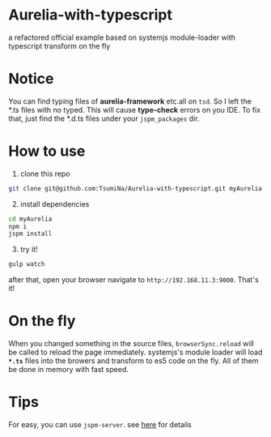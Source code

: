 # Aurelia-with-typescript
a refactored official example based on systemjs module-loader with typescript transform on the fly

# Notice
You can find typing files of **aurelia-framework** etc.all on `tsd`. So I left the *.ts files with no typed.
This will cause **type-check** errors on you IDE. To fix that, just find the *.d.ts files under your `jspm_packages` dir.

# How to use
1. clone this repo
```bash
git clone git@github.com:TsumiNa/Aurelia-with-typescript.git myAurelia
```
2. install dependencies
```bash
cd myAurelia
npm i
jspm install
```
3. try it!
```bash
gulp watch
```
after that, open your browser navigate to `http://192.168.11.3:9000`. That's it!

# On the fly
When you changed something in the source files, `browserSync.reload` will be called to reload the page immediately. systemjs's module loader will load **`*.ts`** files into the browers and transform to es5 code on the fly.
All of them be done in memory with fast speed.

# Tips
For easy, you can use `jspm-server`. see [here](https://github.com/geelen/jspm-server) for details